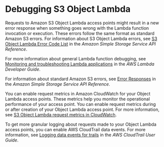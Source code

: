 # Debugging S3 Object Lambda<a name="olap-debugging-lambda"></a>

Requests to Amazon S3 Object Lambda access points might result in a new error response when something goes wrong with the Lambda function invocation or execution\. These errors follow the same format as standard Amazon S3 errors\. For information about S3 Object Lambda errors, see [S3 Object Lambda Error Code List](https://docs.aws.amazon.com/AmazonS3/latest/API/ErrorResponses.html#S3ObjectLambdaErrorCodeList) in the *Amazon Simple Storage Service API Reference*\.

For more information about general Lambda function debugging, see [Monitoring and troubleshooting Lambda applications](https://docs.aws.amazon.com/lambda/latest/dg/lambda-monitoring.html ) in the *AWS Lambda Developer Guide*\.

For information about standard Amazon S3 errors, see [Error Responses](https://docs.aws.amazon.com/AmazonS3/latest/API/ErrorResponses.html) in the *Amazon Simple Storage Service API Reference*\.

You can enable request metrics in Amazon CloudWatch for your Object Lambda access points\. These metrics help you monitor the operational performance of your access point\. You can enable request metrics during or after creation of your Object Lambda access point\. For more information, see [S3 Object Lambda request metrics in CloudWatch](metrics-dimensions.md#olap-cloudwatch-metrics)\.

To get more granular logging about requests made to your Object Lambda access points, you can enable AWS CloudTrail data events\. For more information, see [Logging data events for trails](https://docs.aws.amazon.com/awscloudtrail/latest/userguide/logging-data-events-with-cloudtrail.html) in the *AWS CloudTrail User Guide*\.